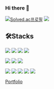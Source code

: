 ### Hi there 👋

<!--
**miso97o/miso97o** is a ✨ _special_ ✨ repository because its `README.md` (this file) appears on your GitHub profile.

Here are some ideas to get you started:

- 🔭 I’m currently working on ...
- 🌱 I’m currently learning ...
- 👯 I’m looking to collaborate on ...
- 🤔 I’m looking for help with ...
- 💬 Ask me about ...
- 📫 How to reach me: ...
- 😄 Pronouns: ...
- ⚡ Fun fact: ...
-->

[![Solved.ac프로필](http://mazassumnida.wtf/api/v2/generate_badge?boj=miso97o)](https://solved.ac/miso97o)
<img src="http://mazandi.herokuapp.com/api?handle=miso97o&theme=warm"/>

## 🛠️Stacks
<p>
	  <img src="https://img.shields.io/badge/springboot-6DB33F?style=for-the-badge&logo=springboot&logoColor=white">
    <img src="https://img.shields.io/badge/java-007396?style=for-the-badge&logo=java&logoColor=white">
    <img src="https://img.shields.io/badge/hibernate-59666C?style=for-the-badge&logo=hibernate security&logoColor=white">
    <img src="https://img.shields.io/badge/mysql-4479A1?style=for-the-badge&logo=mysql&logoColor=white">
 </p>
 <p>
	  <img src="https://img.shields.io/badge/react-61DAFB?style=for-the-badge&logo=react&logoColor=white">
    <img src="https://img.shields.io/badge/vue.js-4FC08D?style=for-the-badge&logo=vue.js&logoColor=white">
    <img src="https://img.shields.io/badge/kotlin-7F52FF?style=for-the-badge&logo=kotlin&logoColor=white">
</p>
<p>
  	<img src="https://img.shields.io/badge/docker-2496ED?style=for-the-badge&logo=docker&logoColor=white">
	  <img src="https://img.shields.io/badge/ubuntu-E95420?style=for-the-badge&logo=ubuntu&logoColor=white">
	  <img src="https://img.shields.io/badge/jenkins-D24939?style=for-the-badge&logo=jenkins&logoColor=white">
    <img src="https://img.shields.io/badge/amazon ec2-FF9900?style=for-the-badge&logo=amazon ec2&logoColor=white">
    <img src="https://img.shields.io/badge/git-F05032?style=for-the-badge&logo=git&logoColor=white">
</p>

[Portfolio](https://www.notion.so/4784b000d73d4f9ebc8c4f37267d2758?p=2bdad7484c6740a6a0c87a39f434ca49&pm=c)
